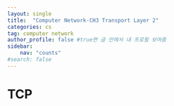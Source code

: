 ```yaml
---
layout: single
title:  "Computer Network-CH3 Transport Layer 2"
categories: cs
tag: computer network
author_profile: false #true면 글 안에서 내 프로필 보여줌
sidebar:
    nav: "counts"
#search: false
---
```


# TCP

